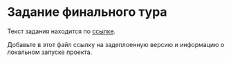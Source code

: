 # Задание финального тура
Текст задания находится по [ссылке](https://www.notion.so/centraluniversity/Frontend-71498a423396498ea874cd9cd7c48bd0).

Добавьте в этот файл ссылку на задеплоенную версию и информацию о локальном запуске проекта.
